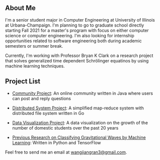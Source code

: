 ## About Me

I'm a senior student major in Computer Engineering at University of Illinois at Urbana-Champaign. I'm planning to go to graduate school directly starting Fall 2021 for a master's program with focus on either computer science or computer engineering. I'm also looking for internship opportunities related to software engineering both during academic semesters or summer break. 

Currently, I'm working with Professor Bryan K Clark on a research project that solves generalized time dependent Schrölinger equatinos by using machine learning techniques. 

## Project List

- [Community Project](https://github.com/jw222/community): An online community written in Java where users can post and reply questions

- [Distributed System Project](https://github.com/jw222/DistributedSystem): A simplified map-reduce system with distributed file system written in Go

- [Data Visualization Project](https://github.com/jw222/CS-296-Project-2): A data visualization on the growth of the number of domestic students over the past 20 years

- [Previous Research on Classifying Gravitational Waves by Machine Learning](https://github.com/jw222/Gravitational-Wave): Written in Python and TensorFlow

Feel free to send me an email at wangjiangran3@gmail.com.
